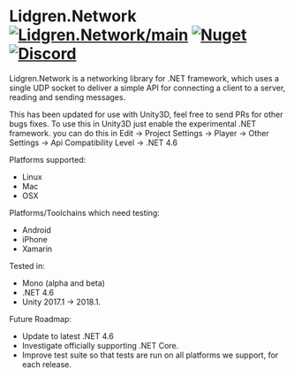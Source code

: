# Lidgren.Network [![Lidgren.Network/main](https://github.com/AscensionGameDev/Lidgren.Network/workflows/Lidgren.Network%2Fmain/badge.svg)](https://github.com/AscensionGameDev/Lidgren.Network/actions?query=workflow%3ALidgren.Network%2Fmain) [![Nuget](https://img.shields.io/nuget/v/AscensionGameDev.Lidgren.Network?color=%230072b0)](https://www.nuget.org/packages/AscensionGameDev.Lidgren.Network) [![Discord](https://img.shields.io/discord/363106200243535872?color=%237289DA&label=Discord)](https://discord.gg/6CnkK82)
Lidgren.Network is a networking library for .NET framework, which uses a single UDP socket to deliver a simple API for connecting a client to a server, reading and sending messages.

This has been updated for use with Unity3D, feel free to send PRs for other bugs fixes.
To use this in Unity3D just enable the experimental .NET framework.
you can do this in Edit -> Project Settings -> Player -> Other Settings -> Api Compatibility Level -> .NET 4.6

Platforms supported:
- Linux
- Mac
- OSX

Platforms/Toolchains which need testing:
- Android
- iPhone
- Xamarin

Tested in:
- Mono (alpha and beta)
- .NET 4.6
- Unity 2017.1 -> 2018.1.

Future Roadmap:
- Update to latest .NET 4.6
- Investigate officially supporting .NET Core.
- Improve test suite so that tests are run on all platforms we support, for each release.
